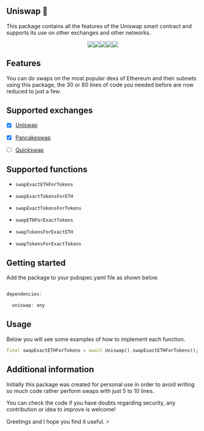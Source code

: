 ## Uniswap 🦄

This package contains all the features of the Uniswap smart contract and supports its use on other exchanges and other networks. 

<div style="display: flex; justify-content: center;">

  <img src="https://img.shields.io/pub/v/uniswap?color=green">

  <img src="https://img.shields.io/pub/points/uniswap">

  <img src="https://img.shields.io/pub/popularity/shitcoin_price?color=green">

  <img src="https://img.shields.io/badge/maintenance%20status-actively%20developed-brightgreen">

  <img src="https://img.shields.io/badge/coverage-92%25-orange">

</div>

## Features

You can do swaps on the most popular dexs of Ethereum and their subnets using this package, the 30 or 80 lines of code you needed before are now reduced to just a few.

## Supported exchanges


- [x] [Uniswap](https://app.uniswap.org/)

- [x] [Pancakeswap](https://pancakeswap.finance)

- [ ] [Quickswap](https://quickswap.exchange)

## Supported functions 


- `swapExactETHForTokens`

- `swapExactTokensForETH`

- `swapExactTokensForTokens`

- `swapETHForExactTokens`

- `swapTokensForExactETH`

- `swapTokensForExactTokens`

## Getting started

Add the package to your pubspec.yaml file as shown below.
```dart

dependencies:

  uniswap: any

```


## Usage

Below you will see some examples of how to implement each function.

```dart
final swapExactETHForTokens = await Uniswap().swapExactETHForTokens();
```

## Additional information

Initially this package was created for personal use in order to avoid writing so much code rather perform swaps with just 5 to 10 lines.

You can check the code if you have doubts regarding security, any contribution or idea to improve is welcome!

Greetings and I hope you find it useful. ⚡

